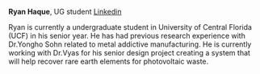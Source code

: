 **Ryan Haque**, UG student [Linkedin](https://www.linkedin.com/in/asadul-haque-560341257/?utm_source=share&utm_campaign=share_via&utm_content=profile&utm_medium=android_app)

Ryan is currently a undergraduate student in University of Central Florida (UCF) in his senior year. He has had previous research experience with Dr.Yongho Sohn related to metal addictive manufacturing. He is currently working with Dr.Vyas for his senior design project creating a system that will help recover rare earth elements for photovoltaic waste.
